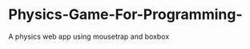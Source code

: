 Physics-Game-For-Programming-
=============================

A physics web app using mousetrap and boxbox
